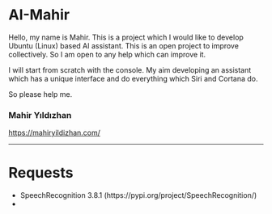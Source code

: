 # AI-Mahir

Hello, my name is Mahir. This is a project which I would like to develop Ubuntu (Linux) based AI assistant. This is an open project to improve collectively. So I am open to any help which can improve it.

I will start from scratch with the console. My aim developing an assistant which has a unique interface and do everything which Siri and Cortana do.

So please help me.

<h3>Mahir Yıldızhan</h3>
<a href="https://mahiryildizhan.com/" target="_blank">https://mahiryildizhan.com/</a>

<hr>
<h1>Requests</h1>
<ul>
<li>SpeechRecognition 3.8.1 (https://pypi.org/project/SpeechRecognition/)</li>
<li></li>
</ul> 
